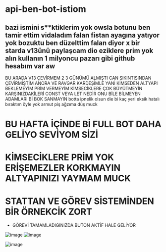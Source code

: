 # api-ben-bot-istiom
bazi ismini s**ktiklerim yok owsla botunu ben tamir ettim vidaladım falan fistan ayagına yatıyor yok bozuktu ben düzelttim falan diyor x bir starda v13ünü paylaşcam dio eziklere prim yok alın kullanın 1 milyoncu pazarı gibi github hesabım var aw
---------------
BU ARADA V13 ÇEVİRMEM 2 3 GÜNÜMÜ ALMIŞTI CAN SIKINTISINDAN ÇEVİRMİŞTİM ANORA VE RAVGAR KARDEŞİMLE
YANİ KİMSEDEN ALTYAPI BEKLEMEYİM PRİM VERMEYİM KİMSECİKLERE ÇOK BÜYÜTMEYİN KARŞINIZDAKİLERİ CONST VEYA LET NEDİR ONU BİLE BİLMEYEN ADAMLARI Bİ BOK SANMAYIN
botta ipnelik olsun die bi kaç yeri eksik hatalı bıraktım öyle yok armut piş ağzıma düş muck

# BU HAFTA İÇİNDE Bİ FULL BOT DAHA GELİYO SEVİYOM SİZİ 

# KİMSECİKLERE PRİM YOK ERİŞEMEZLER KORKMAYIN ALTYAPINIZI YAYMAM MUCK

# STATTAN VE GÖREV SİSTEMİNDEN BİR ÖRNEKCİK ZORT
- GÖREVİ TAMAMLADIGINIZDA BUTON AKTİF HALE GELİYOR 


![image](https://media.discordapp.net/attachments/993350996233310268/994739749166268457/unknown.png?width=442&height=489)
![image](https://media.discordapp.net/attachments/993350996233310268/994739656023363745/unknown.png?width=458&height=237)

![image](https://media.discordapp.net/attachments/959795116527198338/994754735443804273/unknown.png?width=1040&height=310)


